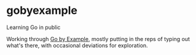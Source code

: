 # gobyexample
Learning Go in public 

Working through [Go by Example](https://gobyexample.com/), mostly putting in the reps of typing out what's there, with occasional deviations for exploration.

